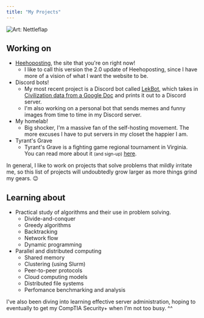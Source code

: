 ```yaml
---
title: "My Projects"
---
```


![Art: [Nettleflap](https://pixeljoint.com/p/193954.htm)](/images/lainroom_animated_002_unscaled.gif)

## Working on

- [Heehoposting](https://heehoposting.xyz), the site that you're on right now!
  - I like to call this version the 2.0 update of Heehoposting, since I have more of a vision of what I want the website to be.
- Discord bots!
    - My most recent project is a Discord bot called [LekBot](https://github.com/jacksondarman/lekbot), which takes in [Civilization data from a Google Doc](https://github.com/jacksondarman/lekscrape) and prints it out to a Discord server.
  - I'm also working on a personal bot that sends memes and funny images from time to time in my Discord server.
- My homelab!
  - Big shocker, I'm a massive fan of the self-hosting movement. The more excuses I have to put servers in my closet the happier I am.
- Tyrant's Grave
  - Tyrant's Grave is a fighting game regional tournament in Virginia. You can read more about it <small>(and sign-up)</small> [here](https://start.gg/tyrant-s-grave).

In general, I like to work on projects that solve problems that mildly irritate me, so this list of projects will undoubtedly grow larger as more things grind my gears. 😉

## Learning about

- Practical study of algorithms and their use in problem solving.
  - Divide-and-conquer
  - Greedy algorithms
  - Backtracking
  - Network flow
  - Dynamic programming
- Parallel and distributed computing
  - Shared memory
  - Clustering (using Slurm)
  - Peer-to-peer protocols
  - Cloud computing models
  - Distributed file systems
  - Perfomance benchmarking and analysis

I've also been diving into learning effective server administration, hoping to eventually to get my CompTIA Security+ when I'm not too busy. ^^
